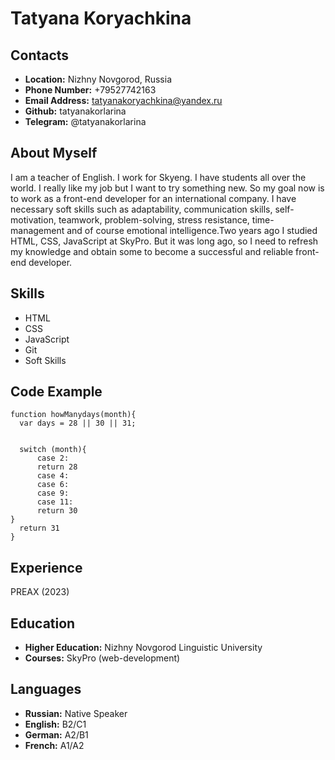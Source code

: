 # Tatyana Koryachkina
## Contacts
* __Location:__ Nizhny Novgorod, Russia
* __Phone Number:__ +79527742163
* __Email Address:__ tatyanakoryachkina@yandex.ru
* __Github:__ tatyanakorlarina
* __Telegram:__ @tatyanakorlarina

## About Myself
I am a teacher of English. I work for Skyeng. I have students all over the world. I really like my job but I want to try something new. So my goal now is to work as a front-end developer for an international company. I have necessary soft skills such as adaptability, communication skills, self-motivation, teamwork, problem-solving, stress resistance, time-management and of course emotional intelligence.Two years ago I studied HTML, CSS, JavaScript at SkyPro. But it was long ago, so I need to refresh my knowledge and obtain some to become a successful and reliable front-end developer. 
## Skills
* HTML
* CSS
* JavaScript
* Git
* Soft Skills
## Code Example
```
function howManydays(month){
  var days = 28 || 30 || 31;
  
  
  switch (month){
      case 2:
      return 28
      case 4:  
      case 6:
      case 9:
      case 11:
      return 30   
}
  return 31
}
```
## Experience
PREAX (2023)
## Education
* __Higher Education:__ Nizhny Novgorod Linguistic University
* __Courses:__ SkyPro (web-development)
## Languages
* __Russian:__ Native Speaker
* __English:__ B2/C1
* __German:__ A2/B1
* __French:__ A1/A2
